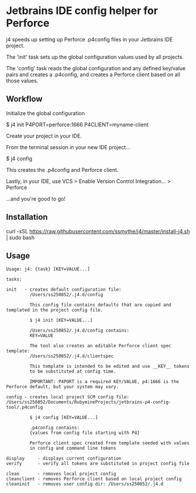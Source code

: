 # Jetbrains IDE config helper for Perforce

j4 speeds up setting up Perforce .p4config files in your Jetbrains IDE project.

The 'init' task sets up the global configuration values used by all projects.

The 'config' task reads the global configuration and any defined key/value pairs and creates a .p4config,
and creates a Perforce client based on all those values.

## Workflow

Initialize the global configuration

$ j4 init P4PORT=perforce:1666 P4CLIENT=myname-client

Create your project in your IDE.

From the terminal session in your new IDE project...

$ j4 config

This creates the .p4config and Perforce client.

Lastly, in your IDE, use VCS > Enable Version Control Integration... > Perforce

...and you're good to go!

## Installation
curl -sSL https://raw.githubusercontent.com/ssmythe/j4/master/install-j4.sh | sudo bash

## Usage
    Usage: j4: {task} [KEY=VALUE...]
    
    tasks:
    
    init   - creates default configuration file:
             /Users/ss250852/.j4.d/config
    
             This config file contains defaults that are copied and templated in the project config file.
    
             $ j4 init [KEY=VALUE...]
    
             /Users/ss250852/.j4.d/config contains:
             KEY=VALUE
    
             The tool also creates an editable Perforce client spec template:
             /Users/ss250852/.j4.d/clientspec
    
             This template is intended to be edited and use __KEY__ tokens
             to be substituted at config time.
    
             IMPORTANT: P4PORT is a required KEY/VALUE, p4:1666 is the Perforce default, but your system may vary.
    
    config - creates local project SCM config file: /Users/ss250852/Documents/RubymineProjects/jetbrains-p4-config-tool/.p4config
    
             $ j4 config [KEY=VALUE...]
    
             .p4config contains:
             {values from config file starting with P4}
    
             Perforce client spec created from template seeded with values
             in config and command line tokens
    
    display     - displays current configuration
    verify      - verify all tokens are substituted in project config file
    
    clean       - removes local project config
    cleanclient - removes Perforce client based on local project config
    cleaninit   - removes user config dir: /Users/ss250852/.j4.d
